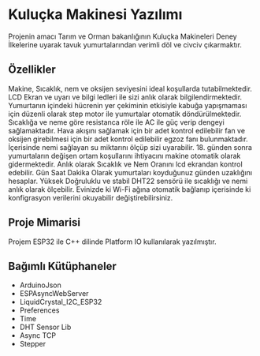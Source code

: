 
# Kuluçka Makinesi Yazılımı

Projenin amacı Tarım ve Orman bakanlığının Kuluçka Makineleri Deney İlkelerine uyarak tavuk yumurtalarından verimli döl ve civciv çıkarmaktır.



## Özellikler
Makine, Sıcaklık, nem ve oksijen seviyesini ideal koşullarda tutabilmektedir.
LCD Ekran ve uyarı ve bilgi ledleri ile sizi anlık olarak bilgilendirmektedir.
Yumurtanın içindeki hücrenin yer çekiminin etkisiyle kabuğa yapışmaması için düzenli olarak step motor ile yumurtalar otomatik döndürülmektedir.
Sıcaklığa ve neme göre resistanca röle ile AC ile güç verip dengeyi sağlamaktadır.
Hava akışını sağlamak için bir adet kontrol edilebilir fan ve oksijen girebilmesi için bir adet kontrol edilebilir egzoz fanı bulunmaktadır.
İçerisinde nemi sağlayan su miktarını ölçüp sizi uyarabilir.
18. günden sonra yumurtaların değişen ortam koşullarını ihtiyacını makine otomatik olarak gidermektedir.
Anlık olarak Sıcaklık ve Nem Oranını lcd ekrandan kontrol edebilir. Gün Saat Dakika Olarak yumurtaları koyduğunuz günden uzaklığını hesaplar.
Yüksek Doğruluklu ve stabil DHT22 sensörü ile sıcaklığı ve nemi anlık olarak ölçebilir.
Evinizde ki Wi-Fi ağına otomatik bağlanıp içerisinde ki konfigrasyon verilerini okuyabilir değiştirebilirsiniz.
## Proje Mimarisi

Projem ESP32 ile C++ dilinde Platform IO kullanılarak yazılmıştır. 
  
## Bağımlı Kütüphaneler

- ArduinoJson
- ESPAsyncWebServer
- LiquidCrystal_I2C_ESP32
- Preferences
- Time
- DHT Sensor Lib
- Async TCP
- Stepper

  
